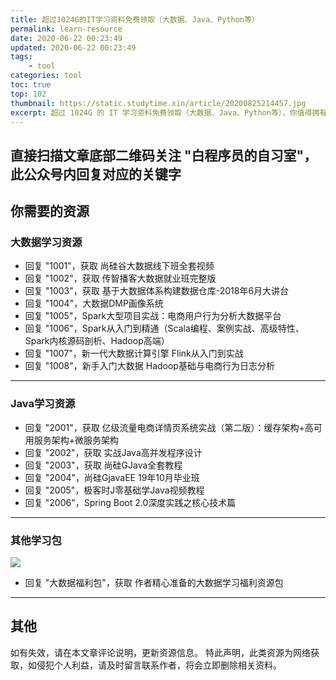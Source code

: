 ```yaml
---
title: 超过1024G的IT学习资料免费领取（大数据、Java、Python等）
permalink: learn-resource
date: 2020-06-22 00:23:49
updated: 2020-06-22 00:23:49
tags: 
    - tool
categories: tool
toc: true
top: 102
thumbnail: https://static.studytime.xin/article/20200825214457.jpg
excerpt: 超过 1024G 的 IT 学习资料免费领取（大数据、Java、Python等），你值得拥有！
---
```


## 直接扫描文章底部二维码关注 "白程序员的自习室"，此公众号内回复对应的关键字

## 你需要的资源
### 大数据学习资源
- 回复 "1001"，获取 尚硅谷大数据线下班全套视频
- 回复 "1002"，获取 传智播客大数据就业班完整版
- 回复 "1003"，获取 基于大数据体系构建数据仓库-2018年6月大讲台
- 回复 "1004"，大数据DMP画像系统
- 回复 "1005"，Spark大型项目实战：电商用户行为分析大数据平台
- 回复 "1006"，Spark从入门到精通（Scala编程、案例实战、高级特性、Spark内核源码剖析、Hadoop高端）
- 回复 "1007"，新一代大数据计算引擎 Flink从入门到实战
- 回复 "1008"，新手入门大数据  Hadoop基础与电商行为日志分析
---

### Java学习资源
- 回复 "2001"，获取 亿级流量电商详情页系统实战（第二版）：缓存架构+高可用服务架构+微服务架构
- 回复 "2002"，获取 实战Java高并发程序设计
- 回复 "2003"，获取 尚硅GJava全套教程
- 回复 "2004"，尚硅GjavaEE 19年10月毕业班
- 回复 "2005"，极客时J零基础学Java视频教程
- 回复 "2006"，Spring Boot 2.0深度实践之核心技术篇

---


### 其他学习包
![](https://static.studytime.xin/article/20200825222728.png)
- 回复 "大数据福利包"，获取 作者精心准备的大数据学习福利资源包

---

## 其他
如有失效，请在本文章评论说明，更新资源信息。
特此声明，此类资源为网络获取，如侵犯个人利益，请及时留言联系作者，将会立即删除相关资料。
